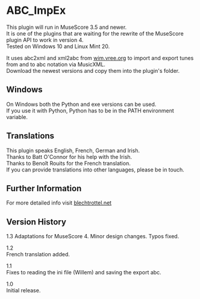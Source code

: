 # ABC_ImpEx

This plugin will run in MuseScore 3.5 and newer.  
It is one of the plugins that are waiting for the rewrite of the MuseScore plugin API to work in version 4.  
Tested on Windows 10 and Linux Mint 20.

It uses abc2xml and xml2abc from [wim.vree.org](https://wim.vree.org/svgParse) to import and export tunes from and to abc notation via MusicXML.  
Download the newest versions and copy them into the plugin's folder.

## Windows
On Windows both the Python and exe versions can be used.  
If you use it with Python, Python has to be in the PATH environment variable.

## Translations
This plugin speaks English, French, German and Irish.  
Thanks to Batt O'Connor for his help with the Irish.  
Thanks to Benoît Rouits for the French translation.  
If you can provide translations into other languages, please be in touch.

## Further Information
For more detailed info visit [blechtrottel.net](http://blechtrottel.net/en/abc_impex.html)

## Version History
1.3
Adaptations for MuseScore 4.
Minor design changes.
Typos fixed.

1.2  
French translation added.

1.1  
Fixes to reading the ini file (Willem) and saving the export abc. 

1.0  
Initial release.
